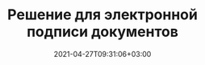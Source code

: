 ---
############################# Static ############################
layout: "product"
date: 2021-04-27T09:31:06+03:00
draft: false

product: "Signature"
product_tag: "signature"

############################# Head ############################
head_title: ".NET, Java, облачные API и онлайн-приложения для подписи документов"
head_description: "Получите универсальное решение для электронной подписи документов для .NET, Java и облачных приложений. Подписывайте распространенные форматы документов онлайн с помощью простой функции перетаскивания"

############################# Header ############################
title: "Решение для электронной подписи документов"
description: "Подписывайте цифровые документы и изображения на любой платформе, используя наши гибкие API и решения на основе приложений для программистов и конечных пользователей.."

############################# APIs ###############################
apis:
  enable: true

  api:
    # api loop
    - title: "API-интерфейсы High Code GroupDocs.Signature включают"
      link: "/signature/"
      label: "Просмотреть все API High Code"
      api_product:
        # api_product loop
        - link: "/signature/net/"
          img_alt: "GroupDocs.Signature for .NET"
          image: "/border/groupdocs-signature-net.svg"
          product: "GroupDocs.Signature for"
          platform: ".NET"
          content: "Собственный .NET API для добавления, поиска и проверки наиболее популярных типов цифровых подписей в Microsoft Office, PDF, изображениях и различных других форматах в приложениях .NET.."

        # api_product loop
        - link: "/signature/java/"
          img_alt: "GroupDocs.Signature for Java"
          image: "/border/groupdocs-signature-java.svg"
          product: "GroupDocs.Signature for"
          platform: "Java"
          content: "Расширьте возможности приложений Java с помощью возможностей электронной подписи для цифровой подписи широкого спектра документов и изображений в любой операционной системе с установленным JDK.."

    # api loop
    - title: "API-интерфейсы GroupDocs.Signature Low Code включают"
      link: "https://products.groupdocs.cloud/signature"
      label: "Просмотреть все API с низким кодом"
      api_product:
        # api_product loop
        - link: "https://products.groupdocs.cloud/signature/curl"
          img_alt: "GroupDocs.Signature Cloud for cURL"
          image: "/sdk/groupdocs_signature-for-curl.svg"
          product: "GroupDocs.Signature"
          platform: "Cloud for cURL"
          content: "Работайте с API подписи документа cURL RESTful, чтобы добавлять и управлять различными типами подписи во всех популярных форматах документов, включая PDF, Word, Excel и изображения.."

        # api_product loop
        - link: "https://products.groupdocs.cloud/signature/net"
          img_alt: "GroupDocs.Signature Cloud SDK for .NET"
          image: "/sdk/groupdocs_signature-for-net.svg"
          product: "GroupDocs.Signature"
          platform: "Cloud SDK for .NET"
          content: "Легко используйте RESTful API электронной подписи с .NET SDK для управления цифровой подписью в ряде форматов документов в приложениях .NET.."

        # api_product loop
        - link: "https://products.groupdocs.cloud/signature/java"
          img_alt: "GroupDocs.Signature Cloud SDK for Java"
          image: "/sdk/groupdocs_signature-for-java.svg"
          product: "GroupDocs.Signature"
          platform: "Cloud SDK for Java"
          content: "Внедряйте расширенные функции подписи документов в свои Java-приложения с помощью специально разработанного пакета SDK для подписи документов для Java.."

    # api loop
    - title: "GroupDocs.Signature Приложения без кода включают"
      link: "https://products.groupdocs.app/signature"
      label: "Просмотреть все приложения без кода"
      api_product:
        # api_product loop
        - link: "https://products.groupdocs.app/signature/total"
          img_alt: "GroupDocs.Signature Total"
          image: "/app/groupdocs_signature-app.svg"
          product: "GroupDocs.Signature"
          platform: "Total"
          content: "Подписывайте файлы Microsoft Word, Excel, PowerPoint, Visio и PDF с текстом, изображением, штрих-кодом или QR-кодом.."

        # api_product loop
        - link: "https://products.groupdocs.app/signature/docx"
          img_alt: "GroupDocs.Signature DOCX"
          image: "/app/groupdocs_words-app.svg"
          product: "GroupDocs.Signature"
          platform: "DOCX"
          content: "Подписывайте документы Word цифровой подписью онлайн прямо из браузера бесплатно."

        # api_product loop
        - link: "https://products.groupdocs.app/signature/pdf"
          img_alt: "GroupDocs.Signature PDF"
          image: "/app/groupdocs_pdf-app.svg"
          product: "GroupDocs.Signature"
          platform: "PDF"
          content: "Электронная подпись PDF-файлов с использованием текста, изображения или штрих-кода в любом веб-браузере."

############################# Back to top ###############################
back_to_top:
  enable: true
---
